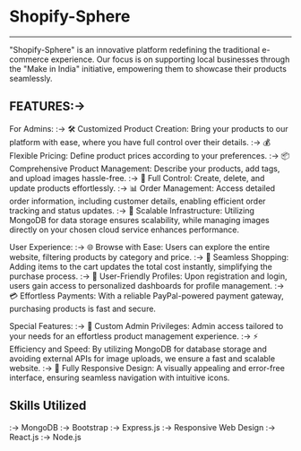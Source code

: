 # Shopify-Sphere
----------------------------------------------------------------------------------------------------------------------------------------------------------------------------------------
"Shopify-Sphere" is an innovative platform redefining the traditional e-commerce experience. Our focus is on supporting local businesses through the "Make in India" initiative, empowering them to showcase their products seamlessly.

FEATURES:->
---------------------------------------------------------------------------------------------------------------------------------------------------------------------------------------
For Admins:
:-> 🛠️ Customized Product Creation: Bring your products to our platform with ease, where you have full control over their details.
:-> 💰 Flexible Pricing: Define product prices according to your preferences.
:-> 📦 Comprehensive Product Management: Describe your products, add tags, and upload images hassle-free.
:-> 🔧 Full Control: Create, delete, and update products effortlessly.
:-> 📊 Order Management: Access detailed order information, including customer details, enabling efficient order tracking and status updates.
:-> 🚀 Scalable Infrastructure: Utilizing MongoDB for data storage ensures scalability, while managing images directly on your chosen cloud service enhances performance.

User Experience:
:-> 🌐 Browse with Ease: Users can explore the entire website, filtering products by category and price.
:-> 🛒 Seamless Shopping: Adding items to the cart updates the total cost instantly, simplifying the purchase process.
:-> 👤 User-Friendly Profiles: Upon registration and login, users gain access to personalized dashboards for profile management.
:-> 💳 Effortless Payments: With a reliable PayPal-powered payment gateway, purchasing products is fast and secure.

Special Features:
:-> 🔑 Custom Admin Privileges: Admin access tailored to your needs for an effortless product management experience.
:-> ⚡ Efficiency and Speed: By utilizing MongoDB for database storage and avoiding external APIs for image uploads, we ensure a fast and scalable website.
:-> 🎨 Fully Responsive Design: A visually appealing and error-free interface, ensuring seamless navigation with intuitive icons.

Skills Utilized
---------------
:-> MongoDB
:-> Bootstrap
:-> Express.js
:-> Responsive Web Design
:-> React.js
:-> Node.js


                                                        




